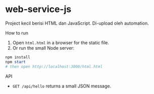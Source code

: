 # web-service-js

Project kecil berisi HTML dan JavaScript. Di-upload oleh automation.

How to run
1. Open `html.html` in a browser for the static file.
2. Or run the small Node server:

```powershell
npm install
npm start
# then open http://localhost:3000/html.html
```

API
- `GET /api/hello` returns a small JSON message.